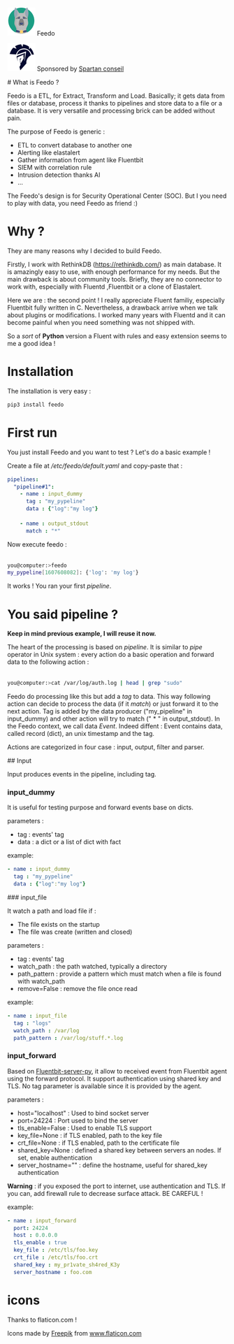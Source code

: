 ![](images/logo_small.png?raw=true) Feedo 

![](images/sponsor.png?raw=true) Sponsored by [Spartan conseil](https://www.spartan-conseil.fr/)


# What is Feedo ? 

Feedo is a ETL, for Extract, Transform and Load. Basically; it gets data from files or database, process it thanks to pipelines and store data to a file or a database. It is very versatile and processing brick can be added without pain.

The purpose of Feedo is generic :

* ETL to convert database to another one
* Alerting like elastalert
* Gather information from agent like Fluentbit
* SIEM with correlation rule
* Intrusion detection thanks AI
* ...

The Feedo's design is for Security Operational Center (SOC). But I you need to play with data, you need Feedo as friend :)

# Why ?

They are many reasons why I decided to build Feedo.

Firstly, I work with RethinkDB (https://rethinkdb.com/) as main database. It is amazingly easy to use, with enough performance for my needs. But the main drawback is about community tools. Briefly, they are no connector to work with, especially with Fluentd ,Fluentbit or a clone of Elastalert. 

Here we are : the second point ! I really appreciate Fluent familiy, especially Fluentbit fully written in C. Nevertheless, a drawback arrive when we talk about plugins or modifications. I worked many years with Fluentd and it can become painful when you need something was not shipped with.

So a *sort* of **Python** version a Fluent with rules and easy extension seems to me a good idea !

# Installation

The installation is very easy :

```bash
pip3 install feedo
```

# First run

You just install Feedo and you want to test ? Let's do a basic example !

Create a file at */etc/feedo/default.yaml* and copy-paste that :

```yaml
pipelines:
  "pipeline#1":
    - name : input_dummy
      tag : "my_pypeline"
      data : {"log":"my log"}

    - name : output_stdout
      match : "*"
```
Now execute feedo :

```bash

you@computer:>feedo
my_pypeline[1607608082]: {'log': 'my log'}

```
It works ! You ran your first *pipeline*.

# You said pipeline ?

**Keep in mind previous example, I will reuse it now.**

The heart of the processing is based on *pipeline*. It is similar to *pipe* operator in Unix system : every action do a basic operation and forward data to the following action :


```bash

you@computer:>cat /var/log/auth.log | head | grep "sudo"

```

Feedo do processing like this but add a *tag* to data. This way following action can decide to process the data (if it *match*) or just forward it to the next action. Tag is added by the data producer ("my_pipeline" in input_dummy) and other action will try to match (" * " in output_stdout). In the Feedo context, we call data *Event*. Indeed diffent : Event contains data, called record (dict), an unix timestamp and the tag.

Actions are categorized in four case : input, output, filter and parser. 

## Input

Input produces events in the pipeline, including tag.

### input_dummy

It is useful for testing purpose and forward events base on dicts. 

parameters : 

* tag : events' tag
* data : a dict or a list of dict with fact

example:

```yaml
- name : input_dummy
  tag : "my_pypeline"
  data : {"log":"my log"}
```

### input_file

It watch a path and load file if :

* The file exists on the startup
* The file was create (written and closed)

parameters :

* tag : events' tag
* watch_path : the path watched, typically a directory
* path_pattern : provide a pattern which must match when a file is found with watch_path
* remove=False : remove the file once read

example:

```yaml
- name : input_file
  tag : "logs"
  watch_path : /var/log
  path_pattern : /var/log/stuff.*.log
```

### input_forward

Based on [Fluentbit-server-py](https://github.com/laulin/fluentbit-server-py), it allow to received event from Fluentbit agent using the forward protocol.
It support authentication using shared key and TLS. No tag parameter is available since it is provided by the agent.

parameters :

* host="localhost" : Used to bind socket server
* port=24224 : Port used to bind the server
* tls_enable=False : Used to enable TLS support
* key_file=None : if TLS enabled, path to the key file
* crt_file=None : if TLS enabled, path to the certificate file
* shared_key=None : defined a shared key between servers an nodes. If set, enable authentication
* server_hostname="" : define the hostname, useful for shared_key authentication

**Warning** : if you exposed the port to internet, use authentication and TLS. If you can, add firewall rule to decrease surface attack. BE CAREFUL !

example:

```yaml
- name : input_forward
  port: 24224
  host : 0.0.0.0
  tls_enable : true
  key_file : /etc/tls/foo.key
  crt_file : /etc/tls/foo.crt
  shared_key : my_pr1vate_sh4red_K3y
  server_hostname : foo.com
```

# icons

Thanks to flaticon.com !

<div>Icons made by <a href="https://www.flaticon.com/authors/freepik" title="Freepik">Freepik</a> from <a href="https://www.flaticon.com/" title="Flaticon">www.flaticon.com</a></div>
